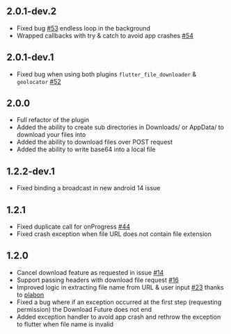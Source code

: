 ## 2.0.1-dev.2

- Fixed bug [#53](https://github.com/abdallah-odeh/flutter_file_downloader/issues/53) endless loop in the background
- Wrapped callbacks with try & catch to avoid app crashes [#54](https://github.com/abdallah-odeh/flutter_file_downloader/issues/54)

## 2.0.1-dev.1

- Fixed bug when using both plugins `flutter_file_downloader` & `geolocator` [#52](https://github.com/abdallah-odeh/flutter_file_downloader/issues/52)

## 2.0.0

- Full refactor of the plugin
- Added the ability to create sub directories in Downloads/ or AppData/ to download your files into
- Added the ability to download files over POST request
- Added the ability to write base64 into a local file 

## 1.2.2-dev.1

- Fixed binding a broadcast in new android 14 issue

## 1.2.1

- Fixed duplicate call for onProgress [#44](https://github.com/abdallah-odeh/flutter_file_downloader/issues/44)
- Fixed crash exception when file URL does not contain file extension

## 1.2.0

- Cancel download feature as requested in issue [#14](https://github.com/abdallah-odeh/flutter_file_downloader/issues/14)
- Support passing headers with download file request [#16](https://github.com/abdallah-odeh/flutter_file_downloader/issues/16)
- Improved logic in extracting file name from URL & user input [#23](https://github.com/abdallah-odeh/flutter_file_downloader/issues/23) thanks to [plabon](https://github.com/plabon)
- Fixed a bug where if an exception occurred at the first step (requesting permission) the Download Future does not end
- Added exception handler to avoid app crash and rethrow the exception to flutter when file name is invalid